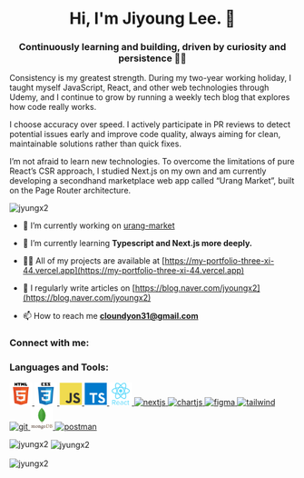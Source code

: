 <h1 align="center">Hi, I'm Jiyoung Lee. 👋</h1>
<h3 align="center">Continuously learning and building, driven by curiosity and persistence 🚀✨</h3>

<p>Consistency is my greatest strength. During my two-year working holiday, I taught myself JavaScript, React, and other web technologies through Udemy, and I continue to grow by running a weekly tech blog that explores how code really works.</p>

<p>I choose accuracy over speed. I actively participate in PR reviews to detect potential issues early and improve code quality, always aiming for clean, maintainable solutions rather than quick fixes.</p>

<p>I’m not afraid to learn new technologies. To overcome the limitations of pure React’s CSR approach, I studied Next.js on my own and am currently developing a secondhand marketplace web app called “Urang Market”, built on the Page Router architecture.</p>

<p align="left"> <img src="https://komarev.com/ghpvc/?username=jyungx2&label=Profile%20views&color=0e75b6&style=flat" alt="jyungx2" /> </p>

- 🔭 I’m currently working on [urang-market](https://next-urang-market.vercel.app/)

- 🌱 I’m currently learning **Typescript and Next.js more deeply.**

- 👨‍💻 All of my projects are available at [https://my-portfolio-three-xi-44.vercel.app](https://my-portfolio-three-xi-44.vercel.app)

- 📝 I regularly write articles on [https://blog.naver.com/jyoungx2](https://blog.naver.com/jyoungx2)

- 📫 How to reach me **cloundyon31@gmail.com**

<h3 align="left">Connect with me:</h3>
<p align="left">
</p>

<h3 align="left">Languages and Tools:</h3>

<p align="left"> 
  <!-- HTML -->
  <a href="https://www.w3.org/html/" target="_blank" rel="noreferrer">
    <img src="https://raw.githubusercontent.com/devicons/devicon/master/icons/html5/html5-original-wordmark.svg" alt="html5" width="40" height="40"/>
  </a> 

  <!-- CSS -->
  <a href="https://www.w3schools.com/css/" target="_blank" rel="noreferrer">
    <img src="https://raw.githubusercontent.com/devicons/devicon/master/icons/css3/css3-original-wordmark.svg" alt="css3" width="40" height="40"/>
  </a>

  <!-- JavaScript -->
  <a href="https://developer.mozilla.org/en-US/docs/Web/JavaScript" target="_blank" rel="noreferrer">
    <img src="https://raw.githubusercontent.com/devicons/devicon/master/icons/javascript/javascript-original.svg" alt="javascript" width="40" height="40"/>
  </a>

  <!-- TypeScript -->
  <a href="https://www.typescriptlang.org/" target="_blank" rel="noreferrer">
    <img src="https://raw.githubusercontent.com/devicons/devicon/master/icons/typescript/typescript-original.svg" alt="typescript" width="40" height="40"/>
  </a>

  <!-- React -->
  <a href="https://reactjs.org/" target="_blank" rel="noreferrer">
    <img src="https://raw.githubusercontent.com/devicons/devicon/master/icons/react/react-original-wordmark.svg" alt="react" width="40" height="40"/>
  </a>

  <!-- Next.js -->
  <a href="https://nextjs.org/" target="_blank" rel="noreferrer">
    <img src="https://cdn.worldvectorlogo.com/logos/nextjs-2.svg" alt="nextjs" width="40" height="40"/>
  </a>

  <!-- Chart.js -->
  <a href="https://www.chartjs.org" target="_blank" rel="noreferrer">
    <img src="https://www.chartjs.org/media/logo-title.svg" alt="chartjs" width="40" height="40"/>
  </a>

  <!-- Figma -->
  <a href="https://www.figma.com/" target="_blank" rel="noreferrer">
    <img src="https://www.vectorlogo.zone/logos/figma/figma-icon.svg" alt="figma" width="40" height="40"/>
  </a>

  <!-- Tailwind CSS -->
  <a href="https://tailwindcss.com/" target="_blank" rel="noreferrer">
    <img src="https://www.vectorlogo.zone/logos/tailwindcss/tailwindcss-icon.svg" alt="tailwind" width="40" height="40"/>
  </a>

  <!-- Git -->
  <a href="https://git-scm.com/" target="_blank" rel="noreferrer">
    <img src="https://www.vectorlogo.zone/logos/git-scm/git-scm-icon.svg" alt="git" width="40" height="40"/>
  </a>

  <!-- MongoDB -->
  <a href="https://www.mongodb.com/" target="_blank" rel="noreferrer">
    <img src="https://raw.githubusercontent.com/devicons/devicon/master/icons/mongodb/mongodb-original-wordmark.svg" alt="mongodb" width="40" height="40"/>
  </a>

  <!-- Postman -->
  <a href="https://postman.com" target="_blank" rel="noreferrer">
    <img src="https://www.vectorlogo.zone/logos/getpostman/getpostman-icon.svg" alt="postman" width="40" height="40"/>
  </a>
</p>


<p><img align="left" src="https://github-readme-stats.vercel.app/api/top-langs?username=jyungx2&show_icons=true&locale=en&layout=compact" alt="jyungx2" /></p>

<p>&nbsp;<img align="center" src="https://github-readme-stats.vercel.app/api?username=jyungx2&show_icons=true&locale=en" alt="jyungx2" /></p>

<p><img align="center" src="https://github-readme-streak-stats.herokuapp.com/?user=jyungx2&" alt="jyungx2" /></p>
